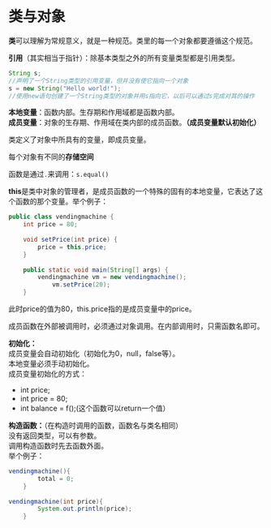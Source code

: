 ﻿类与对象
=====
**类**可以理解为常规意义，就是一种规范。类里的每一个对象都要遵循这个规范。

**引用**（其实相当于指针）：除基本类型之外的所有变量类型都是引用类型。

```java
String s;
//声明了一个String类型的引用变量，但并没有使它指向一个对象
s = new String("Hello world!");
//使用new语句创建了一个String类型的对象并用s指向它，以后可以通过s完成对其的操作
```

**本地变量**：函数内部。生存期和作用域都是函数内部。<br>
**成员变量**：对象的生存期、作用域在类内部的成员函数。**（成员变量默认初始化）**

类定义了对象中所具有的变量，即成员变量。

每个对象有不同的**存储空间**

函数是通过`.`来调用：`s.equal()`

**this**是类中对象的管理者，是成员函数的一个特殊的固有的本地变量，它表达了这个函数的那个变量。举个例子：
`````java
public class vendingmachine {
	int price = 80;
	
	void setPrice(int price) {
		price = this.price;
	}
	
	public static void main(String[] args) {
  		vendingmachine vm = new vendingmachine();
			vm.setPrice(20);
	}
`````
此时price的值为80，this.price指的是成员变量中的price。

成员函数在外部被调用时，必须通过对象调用。在内部调用时，只需函数名即可。

**初始化：**<br>
成员变量会自动初始化（初始化为0，null，false等）。<br>
本地变量必须手动初始化。<br>
成员变量初始化的方式：<br>
* int price;<br>
* int price = 80;<br>
* int balance = f();(这个函数可以return一个值）<br>

**构造函数：**（在构造时调用的函数，函数名与类名相同）<br>
没有返回类型，可以有参数。<br>
调用构造函数时先去函数外面。<br>
举个例子：
```java
vendingmachine(){
		total = 0;
	}
	
vendingmachine(int price){
		System.out.println(price);
	}
  `````
